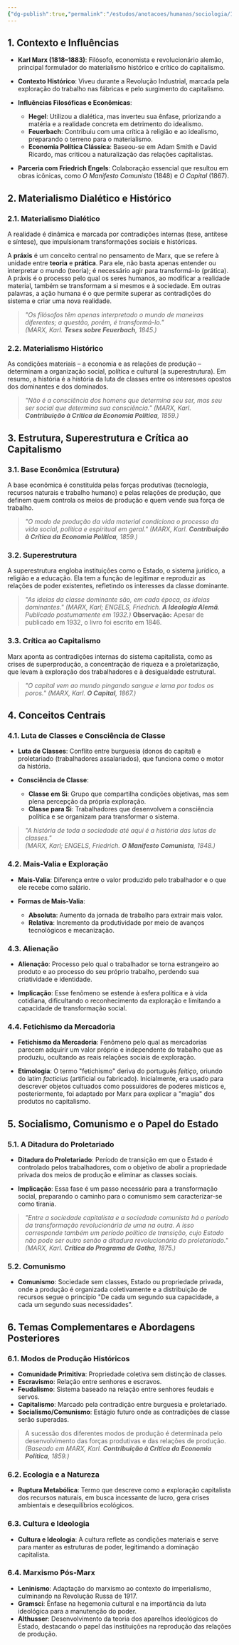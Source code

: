 ```yaml
---
{"dg-publish":true,"permalink":"/estudos/anotacoes/humanas/sociologia/1-teoria-da-sociologia/1-4-karl-marx/","updated":"2025-03-11T15:18:47.441-03:00"}
---
```


## 1. Contexto e Influências

- **Karl Marx (1818–1883)**:
    Filósofo, economista e revolucionário alemão, principal formulador do materialismo histórico e crítico do capitalismo.

- **Contexto Histórico**:
    Viveu durante a Revolução Industrial, marcada pela exploração do trabalho nas fábricas e pelo surgimento do capitalismo.

- **Influências Filosóficas e Econômicas**:
    - **Hegel**: Utilizou a dialética, mas inverteu sua ênfase, priorizando a matéria e a realidade concreta em detrimento do idealismo.
    - **Feuerbach**: Contribuiu com uma crítica à religião e ao idealismo, preparando o terreno para o materialismo.
    - **Economia Política Clássica**: Baseou-se em Adam Smith e David Ricardo, mas criticou a naturalização das relações capitalistas.

- **Parceria com Friedrich Engels**:
    Colaboração essencial que resultou em obras icônicas, como _O Manifesto Comunista_ (1848) e _O Capital_ (1867).

## 2. Materialismo Dialético e Histórico

### 2.1. Materialismo Dialético

A realidade é dinâmica e marcada por contradições internas (tese, antítese e síntese), que impulsionam transformações sociais e históricas.

A **práxis** é um conceito central no pensamento de Marx, que se refere à unidade entre **teoria** e **prática**. Para ele, não basta apenas entender ou interpretar o mundo (teoria); é necessário agir para transformá-lo (prática). A práxis é o processo pelo qual os seres humanos, ao modificar a realidade material, também se transformam a si mesmos e à sociedade. Em outras palavras, a ação humana é o que permite superar as contradições do sistema e criar uma nova realidade.

> _"Os filósofos têm apenas interpretado o mundo de maneiras diferentes; a questão, porém, é transformá-lo."_  
> _(MARX, Karl. **Teses sobre Feuerbach**, 1845.)_

### 2.2. Materialismo Histórico

As condições materiais – a economia e as relações de produção – determinam a organização social, política e cultural (a superestrutura). Em resumo, a história é a história da luta de classes entre os interesses opostos dos dominantes e dos dominados.

> _"Não é a consciência dos homens que determina seu ser, mas seu ser social que determina sua consciência."_
> _(MARX, Karl. **Contribuição à Crítica da Economia Política**, 1859.)_

## 3. Estrutura, Superestrutura e Crítica ao Capitalismo

### 3.1. Base Econômica (Estrutura)

A base econômica é constituída pelas forças produtivas (tecnologia, recursos naturais e trabalho humano) e pelas relações de produção, que definem quem controla os meios de produção e quem vende sua força de trabalho.

> _"O modo de produção da vida material condiciona o processo da vida social, política e espiritual em geral."_
> _(MARX, Karl. **Contribuição à Crítica da Economia Política**, 1859.)_

### 3.2. Superestrutura

A superestrutura engloba instituições como o Estado, o sistema jurídico, a religião e a educação. Ela tem a função de legitimar e reproduzir as relações de poder existentes, refletindo os interesses da classe dominante.

> _"As ideias da classe dominante são, em cada época, as ideias dominantes."_
> _(MARX, Karl; ENGELS, Friedrich. **A Ideologia Alemã**. Publicado postumamente em 1932.)_
> **Observação:** Apesar de publicado em 1932, o livro foi escrito em 1846.

### 3.3. Crítica ao Capitalismo

Marx aponta as contradições internas do sistema capitalista, como as crises de superprodução, a concentração de riqueza e a proletarização, que levam à exploração dos trabalhadores e à desigualdade estrutural.

> _"O capital vem ao mundo pingando sangue e lama por todos os poros."_
> _(MARX, Karl. **O Capital**, 1867.)_

## 4. Conceitos Centrais

### 4.1. Luta de Classes e Consciência de Classe

- **Luta de Classes**:
    Conflito entre burguesia (donos do capital) e proletariado (trabalhadores assalariados), que funciona como o motor da história.

- **Consciência de Classe**:
    - **Classe em Si**: Grupo que compartilha condições objetivas, mas sem plena percepção da própria exploração.
    - **Classe para Si**: Trabalhadores que desenvolvem a consciência política e se organizam para transformar o sistema.

> _"A história de toda a sociedade até aqui é a história das lutas de classes."_  
> _(MARX, Karl; ENGELS, Friedrich. **O Manifesto Comunista**, 1848.)_

### 4.2. Mais-Valia e Exploração

- **Mais-Valia**:
    Diferença entre o valor produzido pelo trabalhador e o que ele recebe como salário.

- **Formas de Mais-Valia**:
    - **Absoluta**: Aumento da jornada de trabalho para extrair mais valor.
    - **Relativa**: Incremento da produtividade por meio de avanços tecnológicos e mecanização.

### 4.3. Alienação

- **Alienação**:
    Processo pelo qual o trabalhador se torna estrangeiro ao produto e ao processo do seu próprio trabalho, perdendo sua criatividade e identidade.

- **Implicação**:
    Esse fenômeno se estende à esfera política e à vida cotidiana, dificultando o reconhecimento da exploração e limitando a capacidade de transformação social.

### 4.4. Fetichismo da Mercadoria

- **Fetichismo da Mercadoria**:
    Fenômeno pelo qual as mercadorias parecem adquirir um valor próprio e independente do trabalho que as produziu, ocultando as reais relações sociais de exploração.

- **Etimologia**:
    O termo "fetichismo" deriva do português _feitiço_, oriundo do latim _facticius_ (artificial ou fabricado). Inicialmente, era usado para descrever objetos cultuados como possuidores de poderes místicos e, posteriormente, foi adaptado por Marx para explicar a "magia" dos produtos no capitalismo.

## 5. Socialismo, Comunismo e o Papel do Estado

### 5.1. A Ditadura do Proletariado

- **Ditadura do Proletariado**:
    Período de transição em que o Estado é controlado pelos trabalhadores, com o objetivo de abolir a propriedade privada dos meios de produção e eliminar as classes sociais.

- **Implicação**:
    Essa fase é um passo necessário para a transformação social, preparando o caminho para o comunismo sem caracterizar-se como tirania.

> _"Entre a sociedade capitalista e a sociedade comunista há o período da transformação revolucionária de uma na outra. A isso corresponde também um período político de transição, cujo Estado não pode ser outro senão a ditadura revolucionária do proletariado."_  
> _(MARX, Karl. **Crítica do Programa de Gotha**, 1875.)_

### 5.2. Comunismo

- **Comunismo**:
    Sociedade sem classes, Estado ou propriedade privada, onde a produção é organizada coletivamente e a distribuição de recursos segue o princípio "De cada um segundo sua capacidade, a cada um segundo suas necessidades".

## 6. Temas Complementares e Abordagens Posteriores

### 6.1. Modos de Produção Históricos

- **Comunidade Primitiva**: Propriedade coletiva sem distinção de classes.
- **Escravismo**: Relação entre senhores e escravos.
- **Feudalismo**: Sistema baseado na relação entre senhores feudais e servos.
- **Capitalismo**: Marcado pela contradição entre burguesia e proletariado.
- **Socialismo/Comunismo**: Estágio futuro onde as contradições de classe serão superadas.

> A sucessão dos diferentes modos de produção é determinada pelo desenvolvimento das forças produtivas e das relações de produção.
> _(Baseado em MARX, Karl. **Contribuição à Crítica da Economia Política**, 1859.)_

### 6.2. Ecologia e a Natureza

- **Ruptura Metabólica**:
    Termo que descreve como a exploração capitalista dos recursos naturais, em busca incessante de lucro, gera crises ambientais e desequilíbrios ecológicos.

### 6.3. Cultura e Ideologia

- **Cultura e Ideologia**:
    A cultura reflete as condições materiais e serve para manter as estruturas de poder, legitimando a dominação capitalista.

### 6.4. Marxismo Pós-Marx

- **Leninismo**: Adaptação do marxismo ao contexto do imperialismo, culminando na Revolução Russa de 1917.
- **Gramsci**: Ênfase na hegemonia cultural e na importância da luta ideológica para a manutenção do poder.
- **Althusser**: Desenvolvimento da teoria dos aparelhos ideológicos do Estado, destacando o papel das instituições na reprodução das relações de produção.
